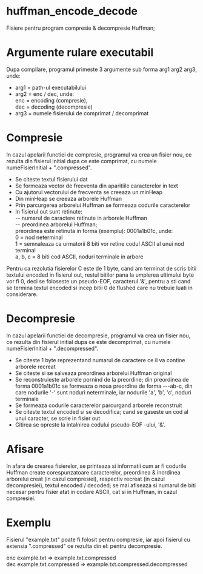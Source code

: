 # huffman_encode_decode
Fisiere pentru program compresie & decompresie Huffman;  

# Argumente rulare executabil  
Dupa compilare, programul primeste 3 argumente sub forma arg1 arg2 arg3, unde:  
  - arg1 = path-ul executabilului  
  - arg2 = enc / dec, unde:  
        enc = encoding (compresie),  
        dec = decoding (decompresie)      
  - arg3 = numele fisierului de comprimat / decomprimat  

# Compresie
In cazul apelarii functiei de compresie, programul va crea un fisier nou, ce rezulta din fisierul initial dupa ce este comprimat, cu numele numeFisierInitial + ".compressed".  

 - Se citeste textul fisierului dat
 - Se formeaza vector de frecventa din aparitiile caracterelor in text
 - Cu ajutorul vectorului de frecventa se creeaza un minHeap
 - Din minHeap se creeaza arborele Huffman
 - Prin parcurgerea arborelui Huffman se formeaza codurile caracterelor
 - In fisierul out sunt retinute:  
              -- numarul de caractere retinute in arborele Huffman  
              -- preordinea arborelui Huffman;  
                      preordinea este retinuta in forma (exemplu): 0001a1b01c, unde:     
                          0 = nod neterminal  
                          1 = semnaleaza ca urmatorii 8 biti vor retine codul ASCII al unui nod terminal  
                          a, b, c = 8 biti cod ASCII, noduri terminale in arbore  
                    
 Pentru ca rezolutia fisierelor C este de 1 byte, cand am terminat de scris bitii textului encoded in fisierul out, restul bitilor pana la umplerea ultimului byte vor fi 0, deci se foloseste un pseudo-EOF, caracterul '&', pentru a sti cand se termina textul encoded si incep bitii 0 de flushed care nu trebuie luati in considerare.   

# Decompresie  
In cazul apelarii functiei de decompresie, programul va crea un fisier nou, ce rezulta din fisierul initial dupa ce este decomprimat, cu numele numeFisierInitial + ".decompressed".  

- Se citeste 1 byte reprezentand numarul de caractere ce il va contine arborele recreat  
- Se citeste si se salveaza preordinea arborelui Huffman original  
- Se reconstruieste arborele pornind de la preordine; din preordinea de forma 0001a1b01c se formeaza o noua preordine de forma ---ab-c, din care nodurile '-' sunt noduri neterminale, iar nodurile 'a', 'b', 'c', noduri terminale
- Se formeaza codurile caracterelor parcurgand arborele reconstruit  
- Se citeste textul encoded si se decodifica; cand se gaseste un cod al unui caracter, se scrie in fisier out  
- Citirea se opreste la intalnirea codului pseudo-EOF -ului, '&'.  

# Afisare  
In afara de crearea fisierelor, se printeaza si informatii cum ar fi codurile Huffman create corespunzatoare caracterelor, preordinea & inordinea arborelui creat (in cazul compresiei), respectiv recreat (in cazul decompresiei), textul encoded / decoded; se mai afiseaza si numarul de biti necesar pentru fisier atat in codare ASCII, cat si in Huffman, in cazul compresiei.  

# Exemplu
Fisierul "example.txt" poate fi folosit pentru compresie, iar apoi fisierul cu extensia ".compressed" ce rezulta din el: pentru decompresie.  
  
enc example.txt => example.txt.compressed  
dec example.txt.compressed => example.txt.compressed.decompressed  
